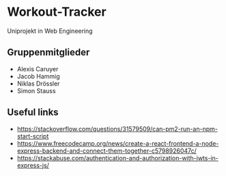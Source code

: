 # Workout-Tracker
Uniprojekt in Web Engineering
## Gruppenmitglieder
- Alexis Caruyer
- Jacob Hammig
- Niklas Drössler
- Simon Stauss
## Useful links
- https://stackoverflow.com/questions/31579509/can-pm2-run-an-npm-start-script
- https://www.freecodecamp.org/news/create-a-react-frontend-a-node-express-backend-and-connect-them-together-c5798926047c/
- https://stackabuse.com/authentication-and-authorization-with-jwts-in-express-js/
